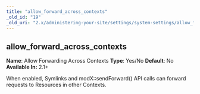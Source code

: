 ```yaml
---
title: "allow_forward_across_contexts"
_old_id: "19"
_old_uri: "2.x/administering-your-site/settings/system-settings/allow_forward_across_contexts"
---
```


## allow\_forward\_across\_contexts

**Name**: Allow Forwarding Across Contexts 
**Type**: Yes/No 
**Default**: No 
**Available In:** 2.1+

When enabled, Symlinks and modX::sendForward() API calls can forward requests to Resources in other Contexts.